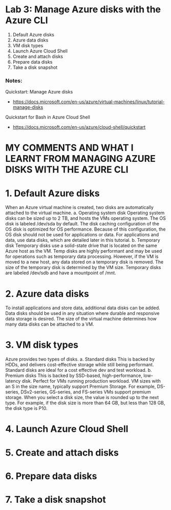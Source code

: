 # Lab 3: Manage Azure disks with the Azure CLI

1. Default Azure disks
2. Azure data disks
3. VM disk types
4. Launch Azure Cloud Shell
5. Create and attach disks
6. Prepare data disks
7. Take a disk snapshot

### Notes:

Quickstart: Manage Azure disks
* https://docs.microsoft.com/en-us/azure/virtual-machines/linux/tutorial-manage-disks

Quickstart for Bash in Azure Cloud Shell
* https://docs.microsoft.com/en-us/azure/cloud-shell/quickstart



# MY COMMENTS AND WHAT I LEARNT FROM MANAGING AZURE DISKS WITH THE AZURE CLI
# 1. Default Azure disks
When an Azure virtual machine is created, two disks are automatically attached to the virtual machine.
a. Operating system disk
Operating system disks can be sized up to 2 TB, and hosts the VMs operating system. The OS disk is labeled /dev/sda by default. The disk caching configuration of the OS disk is optimized for OS performance. Because of this configuration, the OS disk should not be used for applications or data. For applications and data, use data disks, which are detailed later in this tutorial.
b. Temporary disk
Temporary disks use a solid-state drive that is located on the same Azure host as the VM. Temp disks are highly performant and may be used for operations such as temporary data processing. However, if the VM is moved to a new host, any data stored on a temporary disk is removed. The size of the temporary disk is determined by the VM size. Temporary disks are labeled /dev/sdb and have a mountpoint of /mnt.

# 2. Azure data disks
To install applications and store data, additional data disks can be added. Data disks should be used in any situation where durable and responsive data storage is desired. The size of the virtual machine determines how many data disks can be attached to a VM.


# 3. VM disk types
Azure provides two types of disks.
a. Standard disks
This is backed by HDDs, and delivers cost-effective storage while still being performant. Standard disks are ideal for a cost effective dev and test workload.
b. Premium disks
This is backed by SSD-based, high-performance, low-latency disk. Perfect for VMs running production workload. VM sizes with an S in the size name, typically support Premium Storage. For example, DS-series, DSv2-series, GS-series, and FS-series VMs support premium storage. When you select a disk size, the value is rounded up to the next type. For example, if the disk size is more than 64 GB, but less than 128 GB, the disk type is P10.

# 4. Launch Azure Cloud Shell
# 5. Create and attach disks
# 6. Prepare data disks
# 7. Take a disk snapshot
